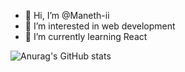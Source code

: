- 👋 Hi, I’m @Maneth-ii
- 👀 I’m interested in web development
- 🌱 I’m currently learning React


![Anurag's GitHub stats](https://github-readme-stats.vercel.app/api?username=Maneth-ii&show_icons=true&theme=radical)
